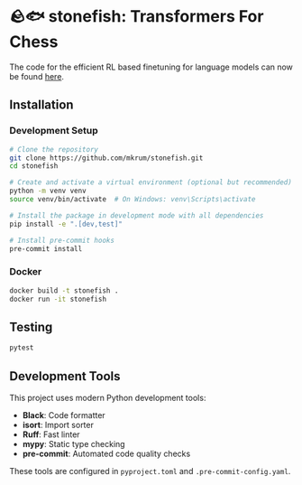 # 🪨🐟 stonefish: Transformers For Chess

The code for the efficient RL based finetuning for language models can now be
found [here](https://github.com/mkrum/rl4ft).

## Installation

### Development Setup

```bash
# Clone the repository
git clone https://github.com/mkrum/stonefish.git
cd stonefish

# Create and activate a virtual environment (optional but recommended)
python -m venv venv
source venv/bin/activate  # On Windows: venv\Scripts\activate

# Install the package in development mode with all dependencies
pip install -e ".[dev,test]"

# Install pre-commit hooks
pre-commit install
```

### Docker

```bash
docker build -t stonefish .
docker run -it stonefish
```

## Testing

```bash
pytest
```

## Development Tools

This project uses modern Python development tools:

- **Black**: Code formatter
- **isort**: Import sorter
- **Ruff**: Fast linter
- **mypy**: Static type checking
- **pre-commit**: Automated code quality checks

These tools are configured in `pyproject.toml` and `.pre-commit-config.yaml`.